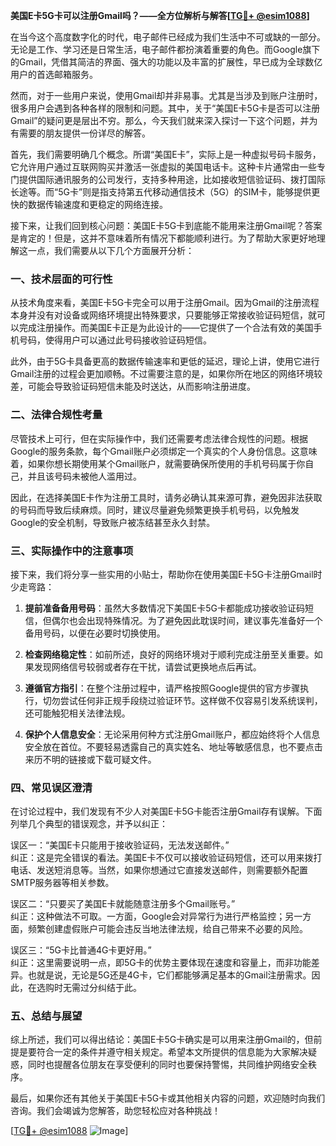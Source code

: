 **美国E卡5G卡可以注册Gmail吗？——全方位解析与解答[[TG💪+ @esim1088](https://t.me/s/esim1088)]**

在当今这个高度数字化的时代，电子邮件已经成为我们生活中不可或缺的一部分。无论是工作、学习还是日常生活，电子邮件都扮演着重要的角色。而Google旗下的Gmail，凭借其简洁的界面、强大的功能以及丰富的扩展性，早已成为全球数亿用户的首选邮箱服务。

然而，对于一些用户来说，使用Gmail却并非易事。尤其是当涉及到账户注册时，很多用户会遇到各种各样的限制和问题。其中，关于“美国E卡5G卡是否可以注册Gmail”的疑问更是层出不穷。那么，今天我们就来深入探讨一下这个问题，并为有需要的朋友提供一份详尽的解答。

首先，我们需要明确几个概念。所谓“美国E卡”，实际上是一种虚拟号码卡服务，它允许用户通过互联网购买并激活一张虚拟的美国电话卡。这种卡片通常由一些专门提供国际通讯服务的公司发行，支持多种用途，比如接收短信验证码、拨打国际长途等。而“5G卡”则是指支持第五代移动通信技术（5G）的SIM卡，能够提供更快的数据传输速度和更稳定的网络连接。

接下来，让我们回到核心问题：美国E卡5G卡到底能不能用来注册Gmail呢？答案是肯定的！但是，这并不意味着所有情况下都能顺利进行。为了帮助大家更好地理解这一点，我们需要从以下几个方面展开分析：

### 一、技术层面的可行性

从技术角度来看，美国E卡5G卡完全可以用于注册Gmail。因为Gmail的注册流程本身并没有对设备或网络环境提出特殊要求，只要能够正常接收验证码短信，就可以完成注册操作。而美国E卡正是为此设计的——它提供了一个合法有效的美国手机号码，使得用户可以通过此号码接收验证码短信。

此外，由于5G卡具备更高的数据传输速率和更低的延迟，理论上讲，使用它进行Gmail注册的过程会更加顺畅。不过需要注意的是，如果你所在地区的网络环境较差，可能会导致验证码短信未能及时送达，从而影响注册进度。

### 二、法律合规性考量

尽管技术上可行，但在实际操作中，我们还需要考虑法律合规性的问题。根据Google的服务条款，每个Gmail账户必须绑定一个真实的个人身份信息。这意味着，如果你想长期使用某个Gmail账户，就需要确保所使用的手机号码属于你自己，并且该号码未被他人滥用过。

因此，在选择美国E卡作为注册工具时，请务必确认其来源可靠，避免因非法获取的号码而导致后续麻烦。同时，建议尽量避免频繁更换手机号码，以免触发Google的安全机制，导致账户被冻结甚至永久封禁。

### 三、实际操作中的注意事项

接下来，我们将分享一些实用的小贴士，帮助你在使用美国E卡5G卡注册Gmail时少走弯路：

1. **提前准备备用号码**：虽然大多数情况下美国E卡5G卡都能成功接收验证码短信，但偶尔也会出现特殊情况。为了避免因此耽误时间，建议事先准备好一个备用号码，以便在必要时切换使用。
   
2. **检查网络稳定性**：如前所述，良好的网络环境对于顺利完成注册至关重要。如果发现网络信号较弱或者存在干扰，请尝试更换地点后再试。

3. **遵循官方指引**：在整个注册过程中，请严格按照Google提供的官方步骤执行，切勿尝试任何非正规手段绕过验证环节。这样做不仅容易引发系统误判，还可能触犯相关法律法规。

4. **保护个人信息安全**：无论采用何种方式注册Gmail账户，都应始终将个人信息安全放在首位。不要轻易透露自己的真实姓名、地址等敏感信息，也不要点击来历不明的链接或下载可疑文件。

### 四、常见误区澄清

在讨论过程中，我们发现有不少人对美国E卡5G卡能否注册Gmail存有误解。下面列举几个典型的错误观念，并予以纠正：

误区一：“美国E卡只能用于接收验证码，无法发送邮件。”  
纠正：这是完全错误的看法。美国E卡不仅可以接收验证码短信，还可以用来拨打电话、发送短消息等。当然，如果你想通过它直接发送邮件，则需要额外配置SMTP服务器等相关参数。

误区二：“只要买了美国E卡就能随意注册多个Gmail账号。”  
纠正：这种做法不可取。一方面，Google会对异常行为进行严格监控；另一方面，频繁创建虚假账户可能会违反当地法律法规，给自己带来不必要的风险。

误区三：“5G卡比普通4G卡更好用。”  
纠正：这里需要说明一点，即5G卡的优势主要体现在速度和容量上，而非功能差异。也就是说，无论是5G还是4G卡，它们都能够满足基本的Gmail注册需求。因此，在选购时无需过分纠结于此。

### 五、总结与展望

综上所述，我们可以得出结论：美国E卡5G卡确实是可以用来注册Gmail的，但前提是要符合一定的条件并遵守相关规定。希望本文所提供的信息能为大家解决疑惑，同时也提醒各位朋友在享受便利的同时也要保持警惕，共同维护网络安全秩序。

最后，如果你还有其他关于美国E卡5G卡或其他相关内容的问题，欢迎随时向我们咨询。我们会竭诚为您解答，助您轻松应对各种挑战！

[[TG💪+ @esim1088](https://t.me/s/esim1088) ![Image](https://i.postimg.cc/4NQfJmqS/Snipaste-2025-05-13-00-14-12.png)]